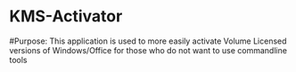 # KMS-Activator

#Purpose:
This application is used to more easily activate Volume Licensed versions of Windows/Office for those who do not want to use commandline tools
